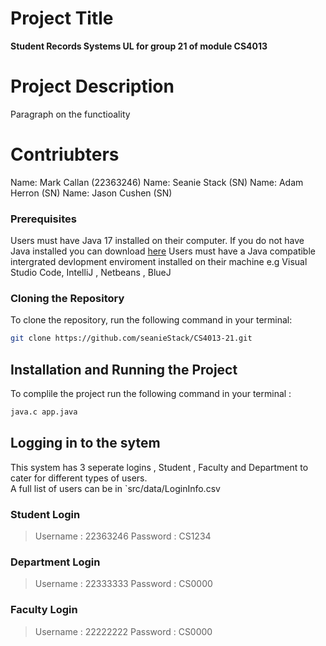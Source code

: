 # Project Title

**Student Records Systems UL for group 21 of module CS4013**

# Project Description
Paragraph on the functioality 

# Contriubters
Name: Mark Callan (22363246)
Name: Seanie Stack (SN)
Name: Adam Herron (SN)
Name: Jason Cushen (SN)

### Prerequisites
Users must have Java 17 installed on their computer. If you do not have Java installed you can download 
[here](https://www.oracle.com/java/technologies/downloads/)
Users must have a Java compatible intergrated devlopment enviroment installed on their machine e.g Visual Studio Code, IntelliJ , Netbeans , BlueJ

### Cloning the Repository
To clone the repository, run the following command in your terminal:
```bash
git clone https://github.com/seanieStack/CS4013-21.git
 ```

## Installation and Running the Project
To complile the project run the following command in your terminal :
```bash
java.c app.java
 ```

## Logging in to the sytem
This system has 3 seperate logins , Student , Faculty and Department to cater for different types of users.  
A full list of users can be in `src/data/LoginInfo.csv

### Student Login 
> Username : 22363246
> Password : CS1234
### Department Login
> Username : 22333333
> Password : CS0000
### Faculty Login  
> Username : 22222222
> Password : CS0000
